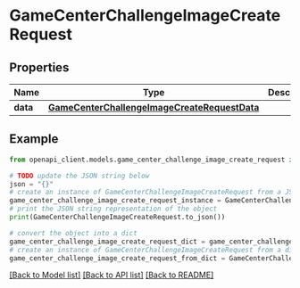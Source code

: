 # GameCenterChallengeImageCreateRequest


## Properties

Name | Type | Description | Notes
------------ | ------------- | ------------- | -------------
**data** | [**GameCenterChallengeImageCreateRequestData**](GameCenterChallengeImageCreateRequestData.md) |  | 

## Example

```python
from openapi_client.models.game_center_challenge_image_create_request import GameCenterChallengeImageCreateRequest

# TODO update the JSON string below
json = "{}"
# create an instance of GameCenterChallengeImageCreateRequest from a JSON string
game_center_challenge_image_create_request_instance = GameCenterChallengeImageCreateRequest.from_json(json)
# print the JSON string representation of the object
print(GameCenterChallengeImageCreateRequest.to_json())

# convert the object into a dict
game_center_challenge_image_create_request_dict = game_center_challenge_image_create_request_instance.to_dict()
# create an instance of GameCenterChallengeImageCreateRequest from a dict
game_center_challenge_image_create_request_from_dict = GameCenterChallengeImageCreateRequest.from_dict(game_center_challenge_image_create_request_dict)
```
[[Back to Model list]](../README.md#documentation-for-models) [[Back to API list]](../README.md#documentation-for-api-endpoints) [[Back to README]](../README.md)


